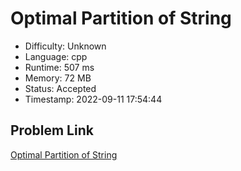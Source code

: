 # Optimal Partition of String

- Difficulty: Unknown
- Language: cpp
- Runtime: 507 ms
- Memory: 72 MB
- Status: Accepted
- Timestamp: 2022-09-11 17:54:44

## Problem Link
[Optimal Partition of String](https://leetcode.com/problems/optimal-partition-of-string)

